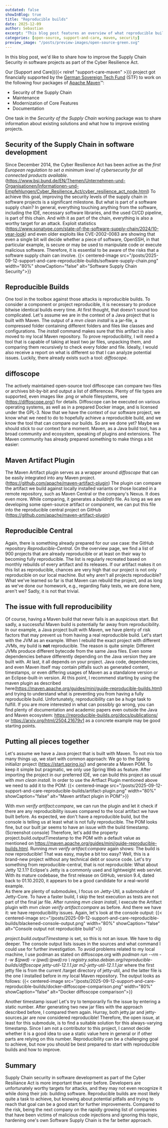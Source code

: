```yaml
---
outdated: false
showInBlog: true
title: "Reproducible builds"
date: 2025-12-09
author: Sebastian
excerpt: "This blog post features an overview of what reproducible builds are and why they provide value in the context of software supply chain security. Since the announcement of the European Cyber Security Act (CRA), supply chain security is in the spotlight of many companies. The purpose of this blog post is to provide ideas and guidelines about the critical concept of reproducible builds. The German Sovereign Tech Agency supports this blog post."
categories: [open-source, support-and-care, maven, security]
preview_image: "/posts/preview-images/open-source-green.svg"
---
```

In this blog post, we'd like to share how to improve the Supply Chain Security in software projects as part of the Cyber Resilience Act.

Our [Support and Care]({{< relref "support-care-maven" >}}) project got financially supported by the [German Sovereign Tech Fund](https://www.sovereign.tech/) (STF) to work on the following four packages of [Apache Maven](https://open-elements.com/articles/what-is-maven/)™:

- Security of the Supply Chain
- Maintenance
- Modernization of Core Features
- Documentation

One task in the *Security of the Supply Chain* working package was to share information about existing solutions and what how to improve existing projects.

## Security of the Supply Chain in software development
Since December 2014, the Cyber Resilience Act has been active as the *first European regulation to set a minimum level of cybersecurity for all connected products available*.(https://www.bsi.bund.de/EN/Themen/Unternehmen-und-Organisationen/Informationen-und-Empfehlungen/Cyber_Resilience_Act/cyber_resilience_act_node.html)
To achieve this goal, improving the security levels of the supply chain in software projects is a significant milestone.
But what is part of a software supply chain?
In general, everything touching anything from the software, including the IDE, necessary software libraries, and the used CI/CD pipeline, is part of this chain.
And with it as part of the chain, everything is also a worthy target for an attack.
Exploit statistics (https://www.sonatype.com/state-of-the-software-supply-chain/2024/10-year-look) and even older exploits like CVE-2002-0083 are showing that even a single bit will decide whether a piece of software,
OpenSSH, in that particular example, is secure or may be used to manipulate code or execute malicious software. Therefore, it is essential to be aware of the risks that a software supply chain can involve.
{{< centered-image src="/posts/2025-09-12-support-and-care-reproducible-builds/software-supply-chain.png" width="80%" showCaption="false" alt="Software Supply Chain Security">}}

## Reproducible Builds
One tool in the toolbox against those attacks is reproducible builds. To consider a component or project reproducible, it is necessary to produce bitwise identical builds every time.
At first thought, that doesn't sound too complicated.
Let's assume we are in the context of a Java project that is built with Maven.
The output of a *mvn clean install* is a jar-file, a compressed folder containing different folders and files like classes and configurations.
The *install* command makes sure that this artifact is also moved to my local Maven repository. To prove reproducibility, I will need a tool that is capable of taking at least two jar files, unpacking them, and comparing them recursively to check every folder and file. Ideally, I would also receive a report on what is different so that I can analyze potential issues.
Luckily, there already exists such a tool: *diffoscope*.

## diffoscope
The actively maintained open-source tool diffoscope can compare two files or archives bit-by-bit and output a list of differences. Plenty of file types are supported, even images like .png or whole filesystems, see (https://diffoscope.org/) for details.
Diffoscope can be executed on various operating systems, as well as in a prepared Docker image, and is licensed under the GPL-3.
Now that we have the context of our software project, we know what we need to do to hopefully achieve a reproducible build, and we know the tool that can compare our builds. So are we done yet?
Maybe we should stick to our context for a moment. Maven, as a Java build tool, has a broad community and ecosystem, speaking of plugins and extensions.
The Maven community has already prepared something to make things a bit easier:

## Maven Artifact Plugin
The Maven Artifact plugin serves as a wrapper around *diffoscope* that can be easily integrated into any Maven project. (https://github.com/apache/maven-artifact-plugin)
The plugin can compare the artifact we build against locally installed variants or those located in a remote repository, such as Maven Central or the company's Nexus.
It does even more. While comparing, it generates a *buildinfo* file. As long as we are developing some open-source artifact or component,
we can put this file into the reproducible central project on GitHub (https://github.com/apache/maven-artifact-plugin)

## Reproducible Central
Again, there is something already prepared for our use case: the GitHub repository *Reproducible-Central*. On the overview page, we find a list of 900 projects that are already reproducible or at least on their way to becoming fully reproducible.
The list is regularly recreated based on monthly rebuilds of every artifact and its releases. If our artifact makes it on this list as reproducible, chances are very high that our project is not only reproducible on our local machine.
But why aren't all projects reproducible? What we've learned so far is that Maven can rebuild the project, and as long as we've done our homework, e.g., regarding flaky tests, we are done here, aren't we?
Sadly, it is not that trivial.

## The issue with full reproducibility
Of course, having a Maven build that never fails is an auspicious start. But sadly, a successful Maven build is potentially far away from reproducibility.
In our example, a Java project built with Maven, we have plenty of risk factors that may prevent us from having a real reproducible build.
Let's start with the JVM as an example. When I rebuild the exact project with different JVMs, my build is **not** reproducible. The reason is quite simple: Different JVMs produce different bytecode from the same Java files. Even some dependencies behave differently depending on the Java version they are built with.
At last, it all depends on your project. Java code, dependencies, and even Maven itself may contain pitfalls such as generated content, timestamps, or even differing usages of Maven as a standalone version or an Eclipse-built-in version.
At this point, I recommend starting by using the maven plugin as described here(https://maven.apache.org/guides/mini/guide-reproducible-builds.html) and trying to understand what is preventing you from having a fully reproducible build. Unfortunately, reproducibility can be a huge task to fulfill.
If you are more interested in what can possibly go wrong, you can find plenty of documentation and academic papers even outside the Java and Maven ecosystem:
https://reproducible-builds.org/docs/publications/ or https://arxiv.org/html/2504.21679v1 as a concrete example may be good starting points.

## Putting all pieces together
Let's assume we have a Java project that is built with Maven. To not mix too many things up, we start with common approach:
We go to the Spring initializr project (https://start.spring.io/) and generate a Maven POM. To keep it simple but pragmatic, we only use Spring Web as feature. 
After importing the project in our preferred IDE, we can build this project as usual with _mvn clean install_.
In order to use the Artfiact Plugin mentioned above we need to add it to the POM:
{{< centered-image src="/posts/2025-09-12-support-and-care-reproducible-builds/artifact-plugin.png" width="80%" showCaption="false" alt="Maven artifact plugin in POM">}}

With _mvn verify artifact:compare_, we can run the plugin and let it check if there are any reproducibility issues compared to the local artifact we have built before.
As expected, we don't have a reproducible build, but the console is telling us at least what is not fully reproducible.
The POM looks fine, but our built jar seems to have an issue with the build timestamp. 
(Screenshot console)
Therefore, let's add the property project.build.outputTimestamp to the POM with a default value as mentioned on https://maven.apache.org/guides/mini/guide-reproducible-builds.html.
Running _mvn verify artifact:compare_ again shows: The build is now reproducible!
That was easy, maybe a bit too easy? Well, this is a brand-new project without any technical debt or source code.
Let's try something from reproducible-central, that is not reproducible: What about Jetty 12.1.1?
Eclipse's Jetty is a commonly used and lightweight web servlet. With its mature codebase, the first release on GitHub, version 9.4, dated back to 01.10.2020, it appears to be a good candidate for a real-world example.  
As there are plenty of submodules, I focus on Jetty-Util, a submodule of Jetty-Core.
To have a faster build, I skip the test execution as tests are not part of the final jar file.
After running _mvn clean install_, I execute the Artifact plugin with _mvn clean verify artifact:compare_ as before.
And there we have it: we have reproducibility issues. Again, let's look at the console output:
{{< centered-image src="/posts/2025-09-12-support-and-care-reproducible-builds/blackened-console-output.png" width="80%" showCaption="false" alt="Console output not reproducible build">}}

_project.build.outputTimestamp_ is set, so this is not an issue. We have to dig deeper.
The console output lists issues in the sources and what command I could use for further investigation. To avoid problems related to my local machine, I use podman as stated on diffoscope.org with
_podman run --rm -t -w $(pwd) -v $(pwd):$(pwd):ro \ registry.salsa.debian.org/reproducible-builds/diffoscope jetty-util-12.1.1.jar m2-jetty-util-12.1.1.jar_
where the first jetty file is from the current /target directory of jetty-util, and the latter file is the one I installed before in my local Maven repository.
The output looks as follows:
{{< centered-image src="/posts/2025-09-12-support-and-care-reproducible-builds/docker-diffoscope-comparison.png" width="80%" showCaption="false" alt="Docker diffoscope comparison">}}

Another timestamp issue! Let's try to temporarily fix the issue by entering a static number.
After generating two new jar files with the approach described before, I compared them again.
Hurray, both jetty.jar and jetty-sources.jar are now considered reproducible!
Therefore, the open issue, at least for this submodule, is to find a suitable solution for this always-varying timestamp. Since I am not a contributor to this project, I cannot decide whether it is a good idea to use a static value here in general or if other parts are relying on this number.
Reproducibility can be a challenging goal to achieve, but now you should be best prepared to start with reproducible builds and how to improve.

## Summary
Supply Chain security in software development as part of the Cyber Resiliance Act is more important than ever before. Developers are unfortunately worthy targets for attacks, and they may not even recognize it while doing their job: building software.
Reproducible builds are most likely quite a task to achieve, but knowing about potential pitfalls and trying to reach that goal can be a good start for further improvements.
Compared to the risk, being the next company on the rapidly growing list of companies that have been victims of malicious code injections and ignoring this topic, hardening one's own Software Supply Chain is the far better approach.
